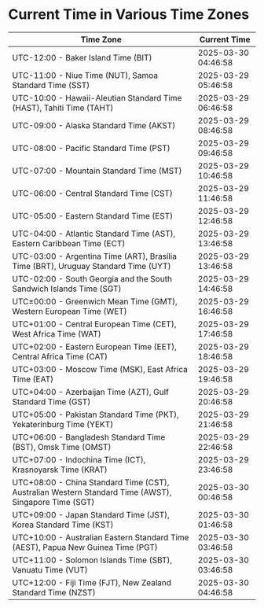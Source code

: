 # Current Time in Various Time Zones

| Time Zone | Current Time |
|-----------|--------------|
| UTC-12:00 - Baker Island Time (BIT) | 2025-03-30 04:46:58 |
| UTC-11:00 - Niue Time (NUT), Samoa Standard Time (SST) | 2025-03-29 05:46:58 |
| UTC-10:00 - Hawaii-Aleutian Standard Time (HAST), Tahiti Time (TAHT) | 2025-03-29 06:46:58 |
| UTC-09:00 - Alaska Standard Time (AKST) | 2025-03-29 08:46:58 |
| UTC-08:00 - Pacific Standard Time (PST) | 2025-03-29 09:46:58 |
| UTC-07:00 - Mountain Standard Time (MST) | 2025-03-29 10:46:58 |
| UTC-06:00 - Central Standard Time (CST) | 2025-03-29 11:46:58 |
| UTC-05:00 - Eastern Standard Time (EST) | 2025-03-29 12:46:58 |
| UTC-04:00 - Atlantic Standard Time (AST), Eastern Caribbean Time (ECT) | 2025-03-29 13:46:58 |
| UTC-03:00 - Argentina Time (ART), Brasília Time (BRT), Uruguay Standard Time (UYT) | 2025-03-29 13:46:58 |
| UTC-02:00 - South Georgia and the South Sandwich Islands Time (SGT) | 2025-03-29 14:46:58 |
| UTC±00:00 - Greenwich Mean Time (GMT), Western European Time (WET) | 2025-03-29 16:46:58 |
| UTC+01:00 - Central European Time (CET), West Africa Time (WAT) | 2025-03-29 17:46:58 |
| UTC+02:00 - Eastern European Time (EET), Central Africa Time (CAT) | 2025-03-29 18:46:58 |
| UTC+03:00 - Moscow Time (MSK), East Africa Time (EAT) | 2025-03-29 19:46:58 |
| UTC+04:00 - Azerbaijan Time (AZT), Gulf Standard Time (GST) | 2025-03-29 20:46:58 |
| UTC+05:00 - Pakistan Standard Time (PKT), Yekaterinburg Time (YEKT) | 2025-03-29 21:46:58 |
| UTC+06:00 - Bangladesh Standard Time (BST), Omsk Time (OMST) | 2025-03-29 22:46:58 |
| UTC+07:00 - Indochina Time (ICT), Krasnoyarsk Time (KRAT) | 2025-03-29 23:46:58 |
| UTC+08:00 - China Standard Time (CST), Australian Western Standard Time (AWST), Singapore Time (SGT) | 2025-03-30 00:46:58 |
| UTC+09:00 - Japan Standard Time (JST), Korea Standard Time (KST) | 2025-03-30 01:46:58 |
| UTC+10:00 - Australian Eastern Standard Time (AEST), Papua New Guinea Time (PGT) | 2025-03-30 03:46:58 |
| UTC+11:00 - Solomon Islands Time (SBT), Vanuatu Time (VUT) | 2025-03-30 03:46:58 |
| UTC+12:00 - Fiji Time (FJT), New Zealand Standard Time (NZST) | 2025-03-30 04:46:58 |
